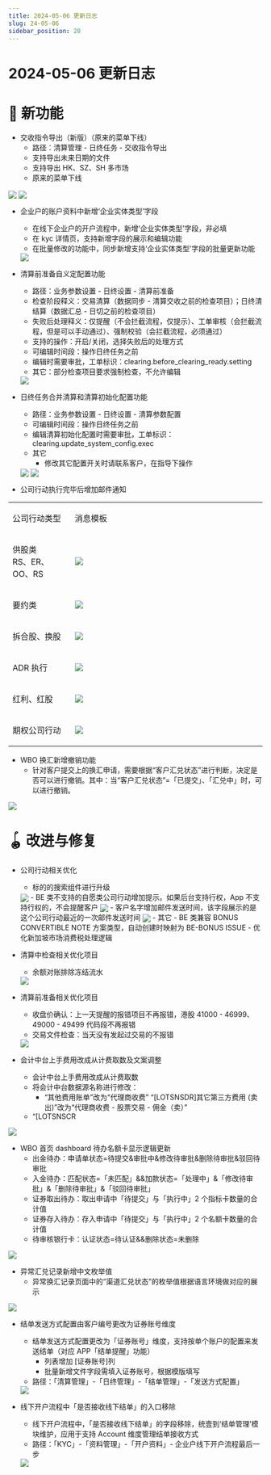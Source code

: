 ```yaml
---
title: 2024-05-06 更新日志
slug: 24-05-06
sidebar_position: 28
---
```



# 2024-05-06 更新日志

# 🎉 新功能

- 交收指令导出（新版）（原来的菜单下线）
    - 路径：清算管理 - 日终任务 - 交收指令导出
    - 支持导出未来日期的文件
    - 支持导出 HK、SZ、SH 多市场
    - 原来的菜单下线

<img src="/assets/DfPobOvl0oJ7RaxTi2qcFiVkneh.png" src-width="3574" src-height="1774" align="center"/>

<img src="/assets/TMdlb2aKNovOsyxKehkcLjMYnkk.png" src-width="3574" src-height="1774" align="center"/>

- 企业户的账户资料中新增‘企业实体类型’字段
    - 在线下企业户的开户流程中，新增‘企业实体类型’字段，非必填
    - 在 kyc 详情页，支持新增字段的展示和编辑功能
    - 在批量修改的功能中，同步新增支持‘企业实体类型’字段的批量更新功能
    <img src="/assets/UBBpbvt4Ho4TljxWCrycFT4cnTb.png" src-width="2180" src-height="1264" align="center"/>

- 清算前准备自义定配置功能
    - 路径：业务参数设置 - 日终设置 - 清算前准备
    - 检查阶段释义：交易清算（数据同步 - 清算交收之前的检查项目）；日终清结算（数据汇总 - 日切之前的检查项目）
    - 失败后处理释义：仅提醒（不会拦截流程，仅提示）、工单审核（会拦截流程，但是可以手动通过）、强制校验（会拦截流程，必须通过）
    - 支持的操作：开启/关闭，选择失败后的处理方式
    - 可编辑时间段：操作日终任务之前
    - 编辑时需要审批，工单标识：clearing.before_clearing_ready.setting       
    - 其它：部分检查项目要求强制检查，不允许编辑
    <img src="/assets/MglsbJdCkoAhdVxzVMschP7gnpc.png" src-width="3574" src-height="1774" align="center"/>

- 日终任务合并清算和清算初始化配置功能
    - 路径：业务参数设置 - 日终设置 - 清算参数配置
    - 可编辑时间段：操作日终任务之前
    - 编辑清算初始化配置时需要审批，工单标识：clearing.update_system_config.exec  
    - 其它
        - 修改其它配置开关时请联系客户，在指导下操作      
    <img src="/assets/BGrYb998Qo00lsxDbkEcZY39n1g.png" src-width="3574" src-height="1774" align="center"/>
    <img src="/assets/VOFzbs4MfoEu8exMOt7c2tF1nPc.png" src-width="3574" src-height="1774" align="center"/>

- 公司行动执行完毕后增加邮件通知

<table>
<colgroup>
<col width="130"/>
<col width="414"/>
</colgroup>
<tbody>
<tr><td><p>公司行动类型</p></td><td><p>消息模板</p></td></tr>
<tr><td><p>供股类<br/>RS、ER、OO、RS</p></td><td><img src="/assets/NYGubZhMxoYFi8xRvlfcuiKDnqc.png" src-width="856" src-height="190"/></td></tr>
<tr><td><p>要约类</p></td><td><img src="/assets/N38rb798noNxM3xE9MIcjYEkned.png" src-width="828" src-height="182"/></td></tr>
<tr><td><p>拆合股、换股</p></td><td><img src="/assets/Ym8mbYpNKoZPR3xNfoCcHg4inre.png" src-width="1242" src-height="232" align="center"/></td></tr>
<tr><td><p>ADR 执行</p></td><td><img src="/assets/Iunnb2E6pozlcBx7kZ6cWBrWnab.png" src-width="1268" src-height="222" align="center"/></td></tr>
<tr><td><p>红利、红股</p></td><td><img src="/assets/AMktbfyRzoKwlbxAZslcgM3xn4d.png" src-width="1210" src-height="274" align="center"/></td></tr>
<tr><td><p>期权公司行动</p></td><td><img src="/assets/PZQHb8ZGioQuUExaJPGc6oFmnjh.png" src-width="1182" src-height="334" align="center"/></td></tr>
</tbody>
</table>

- WBO 换汇新增撤销功能
    - 针对客户提交上的换汇申请，需要根据“客户汇兑状态”进行判断，决定是否可以进行撤销。其中：当“客户汇兑状态”=「已提交」、「汇兑中」时，可以进行撤销。

<img src="/assets/MnGJbRAy9oWrQXxtrSrcq7R6nvc.png" src-width="3276" src-height="1776" align="center"/>

# 🪀 改进与修复

- 公司行动相关优化
    - 标的的搜索组件进行升级
    <img src="/assets/HZJabC6Exo7ckixgUGRcr827nlF.png" src-width="3574" src-height="1774" align="center"/>
    - BE 类不支持的自愿类公司行动增加提示。如果后台支持行权，App 不支持行权的，不会提醒客户
    <img src="/assets/PARwb6bdfobEuyxXdppcGvcPnfd.png" src-width="3574" src-height="1774" align="center"/>
    - 客户名字增加邮件发送时间，该字段展示的是这个公司行动最近的一次邮件发送时间
    <img src="/assets/PWM4b9pM1oD31dxdr1acCbtynHl.png" src-width="3574" src-height="1774" align="center"/>
    - 其它
        - BE 类兼容 BONUS CONVERTIBLE NOTE 方案类型，自动创建时映射为 BE-BONUS ISSUE
        - 优化新加坡市场消费税处理逻辑

- 清算中检查相关优化项目
    - 余额对账排除冻结流水
    <img src="/assets/BizJbnRanoEF5OxyboEckSSLnWe.png" src-width="3574" src-height="1774" align="center"/>

- 清算前准备相关优化项目
    - 收盘价确认：上一天提醒的报错项目不再报错，港股 41000 - 46999、49000 - 49499 代码段不再报错
    - 交易文件检查：当天没有发起过交易的不报错
    <img src="/assets/F9eUbl9iYoc5uWxQo77csMZUnTh.png" src-width="3574" src-height="1774" align="center"/>

- 会计中台上手费用改成从计费取数及文案调整
    - 会计中台上手费用改成从计费取数
    - 将会计中台数据源名称进行修改：
        - “其他费用账单”改为“代理商收费”
    “[LOTSNSDR]其它第三方费用 (卖出)”改为“代理商收费 - 股票交易 - 佣金（卖）”
    - “[LOTSNSCR

<img src="/assets/DwWibAQs3o4EcoxzYcOcSKjDnAg.png" src-width="2158" src-height="1152" align="center"/>

- WBO 首页 dashboard 待办名额卡显示逻辑更新
    - 出金待办：申请单状态=待提交&审批中&修改待审批&删除待审批&驳回待审批
    - 入金待办：匹配状态=「未匹配」&&加款状态=「处理中」&「修改待审批」&「删除待审批」&「驳回待审批」
    - 证券取出待办：取出申请中「待提交」与「执行中」2 个指标卡数量的合计值
    - 证券存入待办：存入申请中「待提交」与「执行中」2 个名额卡数量的合计值
    - 待审核银行卡：认证状态=待认证&&删除状态=未删除

<img src="/assets/Kv4ZbWHpAoyycbxbsVScBvAxnBf.png" src-width="3838" src-height="1802" align="center"/>

- 异常汇兑记录新增中文枚举值
    - 异常换汇记录页面中的“渠道汇兑状态”的枚举值根据语言环境做对应的展示

<img src="/assets/TizbbF5c6ovCY4xBB0TcAhcdnxh.png" src-width="3302" src-height="1708" align="center"/>

- 结单发送方式配置由客户编号更改为证券账号维度
    - 结单发送方式配置更改为「证券账号」维度，支持按单个账户的配置来发送结单（对应 APP「结单提醒」功能）
        - 列表增加 [证券账号]列
        - 批量新增文件字段需填入证券账号，根据模版填写
    - 路径：「清算管理」-「日终管理」-「结单管理」-「发送方式配置」
    <img src="/assets/QCepbMTuboCjZvxLlP2cFztOnZd.png" src-width="3212" src-height="984" align="center"/>

- 线下开户流程中「是否接收线下结单」的入口移除
    - 线下开户流程中，「是否接收线下结单」的字段移除，统壹到‘结单管理’模块维护，应用于支持 Account 维度管理结单接收方式
    - 路径：「KYC」-「资料管理」-「开户资料」- 企业户线下开户流程最后一步
    <img src="/assets/GUcdbAZy9oMzqdxSXfNc7uSXn2e.png" src-width="1232" src-height="1694"/>
    
